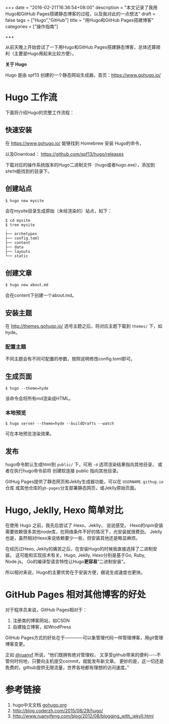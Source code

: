 +++
date = "2016-02-21T16:36:54+08:00"
description = "本文记录了我用Hugo和GitHub Pages搭建静态博客的过程，以及我对此的一点想法"
draft = false
tags = ["Hugo","GitHub"]
title = "用Hugo和GitHub Pages搭建博客"
categories = ["操作指南"]

+++

从前天晚上开始尝试了一下用Hugo和GitHub Pages搭建静态博客，总体还算顺利（主要是Hugo用起来比较方便）。

**关于 Hugo**

Hugo 是由 spf13 创建的一个静态网站生成器，首页：https://www.gohugo.io/

# Hugo 工作流

下面将介绍Hugo的完整工作流程：

## 快速安装
在 https://www.gohugo.io/ 能够找到 Homebrew 安装 Hugo的命令，

以及Download： https://github.com/spf13/hugo/releases

下载对应的操作系统版本的Hugo二进制文件（hugo或者hugo.exe），添加到`$PATH`能找到的目录下。

<!--more-->

## 创建站点
```bash
$ hugo new mysite
```

会在mysite目录生成原始（未经渲染的）站点，如下：

```
$ cd mysite
$ tree mysite
.
├── archetypes
├── config.toml
├── content
├── data
├── layouts
└── static

```


## 创建文章
```bash
$ hugo new about.md
```
会在content下创建一个about.md。

## 安装主题
在 http://themes.gohugo.io/ 选号主题之后，将对应主题下载到 `themes/` 下，如hyde。

### 配置主题
不同主题会有不同可配置的参数，按照说明修改config.toml即可。

## 生成页面
```
$ hugo --theme=hyde
```
该命令会将所有md渲染成HTML。

### 本地预览
```
$ hugo server --theme=hyde --buildDrafts --watch
```
可在本地预览渲染效果。


## 发布
hugo命令默认生成html到 `public/` 下，可用 `-d` 选项渲染结果指向其他目录，
或者在执行hugo命令前将 创建软连接 public 指向其他目录。

GitHug Pages提供了静态网页和Jeklly生成器功能，可以在 `USERNAME.githug.io` 仓库
或其他仓库的`gh-pages`分支部署静态网页，或Jeklly原始页面。

# Hugo, Jeklly, Hexo 简单对比

在使用 Hugo 之前，我先后尝试了 Hexo、Jeklly， 说说感受。
Hexo的npm安装需要依赖很多其他node库，在网络条件不好的情况下，光安装就很费劲。
Jeklly也是，虽然相对Hexo来说依赖要少一些，但安装其他还是略显麻烦。

在经历过Hexo, Jeklly的痛苦之后，在安装Hugo的时候我直接选择了二进制安装。
这可能和实现技术有关。Hugo, Jeklly, Hexo分别是基于Go, Ruby, Node.js。
Go的编译型语言特性让Hugo**更容易**“二进制安装”。

所以相对来说，Hugo的主要优势在于安装方便，据说生成速度也更快。


# GitHub Pages 相对其他博客的好处
对于程序员来说，GitHub Pages相对于：
1. 注册类的博客网站，如CSDN
2. 自建独立博客，如WrodPress

GitHub Pages方式的好处在于————可以象管理代码一样管理博客，用git管理博客变更。

正如 [@ruanyf](https://github.com/ruanyf) 所说，“他们既拥有绝对管理权，
又享受github带来的便利----不管何时何地，只要向主机提交commit，就能发布新文章。
更妙的是，这一切还是免费的，github提供无限流量，世界各地都有理想的访问速度。”


# 参考链接
1. hugo中文文档 [gohugo.org](http://gohugo.org/)
2. http://blog.coderzh.com/2015/08/29/hugo/
3. http://www.ruanyifeng.com/blog/2012/08/blogging_with_jekyll.html

